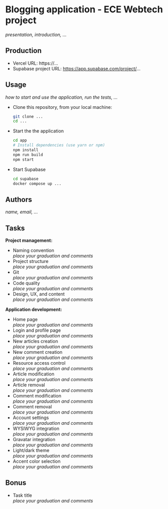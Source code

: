 # Blogging application - ECE Webtech project

*presentation, introduction, ...*

## Production

- Vercel URL: https://...
- Supabase project URL: https://app.supabase.com/project/...

## Usage

*how to start and use the application, run the tests, ...*

- Clone this repository, from your local machine:

  ```bash
  git clone ...
  cd ...
  ```

- Start the the application

  ```bash
  cd app
  # Install dependencies (use yarn or npm)
  npm install
  npm run build
  npm start
  ```

- Start Supabase

  ```bash
  cd supabase
  docker compose up ...
  ```

## Authors

*name, email, ...*

## Tasks
  
**Project management:**

- Naming convention  
  *place your graduation and comments*
- Project structure  
  *place your graduation and comments*
- Git  
  *place your graduation and comments*
- Code quality  
  *place your graduation and comments*
- Design, UX, and content  
  *place your graduation and comments*

**Application development:**

- Home page  
  *place your graduation and comments*
- Login and profile page  
  *place your graduation and comments*
- New articles creation  
  *place your graduation and comments*
- New comment creation  
  *place your graduation and comments*
- Resource access control  
  *place your graduation and comments*
- Article modification  
  *place your graduation and comments*
- Article removal  
  *place your graduation and comments*
- Comment modification  
  *place your graduation and comments*
- Comment removal  
  *place your graduation and comments*
- Account settings  
  *place your graduation and comments*
- WYSIWYG integration  
  *place your graduation and comments*
- Gravatar integration  
  *place your graduation and comments*
- Light/dark theme  
  *place your graduation and comments*
- Accent color selection  
  *place your graduation and comments*

## Bonus

- Task title  
  *place your graduation and comments*
